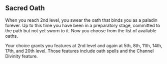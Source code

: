 ## Sacred Oath
When you reach 2nd level, you swear the oath that binds you as a paladin forever. Up to this time you have been in a preparatory stage, committed to the path but not yet sworn to it. Now you choose from the list of available oaths.

Your choice grants you features at 2nd level and again at 5th, 8th, 11th, 14th, 17th, and 20th level. Those features include oath spells and the Channel Divinity feature.
<!--

-<< CHANGES >>-
- notice the new levels for subclasses
-> before: 3, -, 7, --, 15, --, 20
-> after:  2, 5, 8, 11, 14, 17, 20

-<< TODO >>-
- none

-<< COMMENTARY >>-
- these changes are a part of a paradigm shift
- class level-ups are being syncronized more
- in spite of feature displacement, the structure feels worth it
- the extra subclass levels could be replaced with dead levels or ribbons
- this particular class now has a huge number of subclass stuff
- level 2 and 5 are spin up levels, more or less

-->
